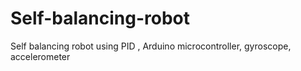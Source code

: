 # Self-balancing-robot
Self balancing robot using PID , Arduino microcontroller, gyroscope, accelerometer
